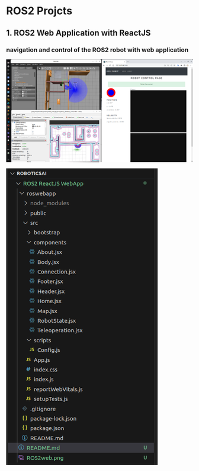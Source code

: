 # ROS2 Projcts


## 1. ROS2 Web Application with ReactJS


### navigation and control of the ROS2 robot with web application


![ROS2 WebApp](ROS2web.png)

![Alt text](image.png)